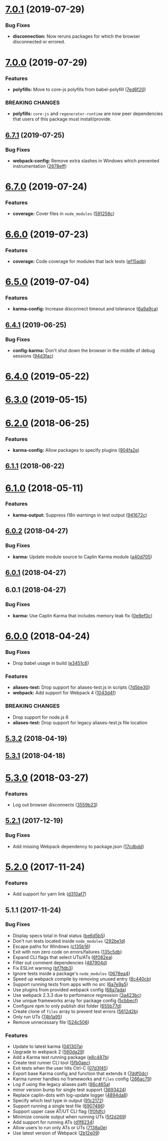 # [7.0.1](https://github.com/caplin/caplin-dev-tools/compare/karma-test-runner@6.7.1...karma-test-runner@7.0.0) (2019-07-29)


### Bug Fixes

* **disconnection:** Now reruns packages for which the browser disconnected or errored.

# [7.0.0](https://github.com/caplin/caplin-dev-tools/compare/karma-test-runner@6.7.1...karma-test-runner@7.0.0) (2019-07-29)


### Features

* **polyfills:** Move to core-js polyfills from babel-polyfill ([7ed6f20](https://github.com/caplin/caplin-dev-tools/commit/7ed6f20))


### BREAKING CHANGES

* **polyfills:** `core-js` and `regenerator-runtime` are now peer
dependencies that users of this package must install/provide.



## [6.7.1](https://github.com/caplin/caplin-dev-tools/compare/karma-test-runner@6.7.0...karma-test-runner@6.7.1) (2019-07-25)


### Bug Fixes

* **webpack-config:** Remove extra slashes in Windows which prevented instrumentation ([2678eff](https://github.com/caplin/caplin-dev-tools/commit/2678eff))



# [6.7.0](https://github.com/caplin/caplin-dev-tools/compare/karma-test-runner@6.6.0...karma-test-runner@6.7.0) (2019-07-24)


### Features

* **coverage:** Cover files in `node_modules` ([591256c](https://github.com/caplin/caplin-dev-tools/commit/591256c))



# [6.6.0](https://github.com/caplin/caplin-dev-tools/compare/karma-test-runner@6.5.0...karma-test-runner@6.6.0) (2019-07-23)


### Features

* **coverage:** Code coverage for modules that lack tests ([ef15adb](https://github.com/caplin/caplin-dev-tools/commit/ef15adb))



<a name="6.5.0"></a>
# [6.5.0](https://github.com/caplin/caplin-dev-tools/compare/karma-test-runner@6.4.1...karma-test-runner@6.5.0) (2019-07-04)


### Features

* **karma-config:** Increase disconnect timeout and tolerance ([6a9a9ca](https://github.com/caplin/caplin-dev-tools/commit/6a9a9ca))



<a name="6.4.1"></a>
## [6.4.1](https://github.com/caplin/caplin-dev-tools/compare/karma-test-runner@6.4.0...karma-test-runner@6.4.1) (2019-06-25)


### Bug Fixes

* **config-karma:** Don't shut down the browser in the middle of debug sessions ([94d3fac](https://github.com/caplin/caplin-dev-tools/commit/94d3fac))



<a name="6.4.0"></a>
# [6.4.0](https://github.com/caplin/caplin-dev-tools/compare/karma-test-runner@6.3.0...karma-test-runner@6.4.0) (2019-05-22)



<a name="6.3.0"></a>
# [6.3.0](https://github.com/caplin/caplin-dev-tools/compare/karma-test-runner@6.2.0...karma-test-runner@6.3.0) (2019-05-15)



<a name="6.2.0"></a>
# [6.2.0](https://github.com/caplin/caplin-dev-tools/compare/karma-test-runner@6.1.1...karma-test-runner@6.2.0) (2018-06-25)


### Features

* **karma-config:** Allow packages to specify plugins ([904fa2e](https://github.com/caplin/caplin-dev-tools/commit/904fa2e))



<a name="6.1.1"></a>
## [6.1.1](https://github.com/caplin/caplin-dev-tools/compare/karma-test-runner@6.1.0...karma-test-runner@6.1.1) (2018-06-22)



<a name="6.1.0"></a>
# [6.1.0](https://github.com/caplin/caplin-dev-tools/compare/karma-test-runner@6.0.2...karma-test-runner@6.1.0) (2018-05-11)


### Features

* **karma-output:** Suppress I18n warnings in test output ([941672c](https://github.com/caplin/caplin-dev-tools/commit/941672c))



<a name="6.0.2"></a>
## [6.0.2](https://github.com/caplin/caplin-dev-tools/compare/karma-test-runner@6.0.1...karma-test-runner@6.0.2) (2018-04-27)


### Bug Fixes

* **karma:** Update module source to Caplin Karma module ([a40d705](https://github.com/caplin/caplin-dev-tools/commit/a40d705))



<a name="6.0.1"></a>
## [6.0.1](https://github.com/caplin/caplin-dev-tools/compare/karma-test-runner@6.0.0...karma-test-runner@6.0.1) (2018-04-27)



<a name="6.0.1"></a>
## 6.0.1 (2018-04-27)


### Bug Fixes

* **karma:** Use Caplin Karma that includes memory leak fix ([0e8ef0c](https://github.com/caplin/caplin-dev-tools/commit/0e8ef0c))



<a name="6.0.0"></a>
# [6.0.0](https://github.com/caplin/caplin-dev-tools/compare/karma-test-runner@5.3.2...karma-test-runner@6.0.0) (2018-04-24)


### Bug Fixes

* Drop babel usage in build ([e3451c6](https://github.com/caplin/caplin-dev-tools/commit/e3451c6))


### Features

* **aliases-test:** Drop support for aliases-test.js in scripts ([7d5be30](https://github.com/caplin/caplin-dev-tools/commit/7d5be30))
* **webpack:** Add support for Webpack 4 ([1043d4f](https://github.com/caplin/caplin-dev-tools/commit/1043d4f))


### BREAKING CHANGES

* Drop support for node.js 6
* **aliases-test:** Drop support for legacy aliases-test.js file location



<a name="5.3.2"></a>
## [5.3.2](https://github.com/caplin/caplin-dev-tools/compare/karma-test-runner@5.3.1...karma-test-runner@5.3.2) (2018-04-19)



<a name="5.3.1"></a>
## [5.3.1](https://github.com/caplin/caplin-dev-tools/compare/karma-test-runner@5.2.1...karma-test-runner@5.3.1) (2018-04-18)



<a name="5.3.0"></a>
# [5.3.0](https://github.com/caplin/caplin-dev-tools/compare/karma-test-runner@5.2.1...karma-test-runner@5.3.0) (2018-03-27)

### Features

* Log out browser disconnects ([3559b23](https://github.com/caplin/caplin-dev-tools/commit/3559b23))

<a name="5.2.1"></a>
## [5.2.1](https://github.com/caplin/caplin-dev-tools/compare/karma-test-runner@5.2.0...karma-test-runner@5.2.1) (2017-12-19)


### Bug Fixes

* Add missing Webpack dependency to package.json ([17cdbdd](https://github.com/caplin/caplin-dev-tools/commit/17cdbdd))



<a name="5.2.0"></a>
# [5.2.0](https://github.com/caplin/caplin-dev-tools/compare/karma-test-runner@5.1.1...karma-test-runner@5.2.0) (2017-11-24)


### Features

* Add support for yarn link ([d310af7](https://github.com/caplin/caplin-dev-tools/commit/d310af7))



<a name="5.1.1"></a>

## 5.1.1 (2017-11-24)

### Bug Fixes

* Display specs total in final status
  ([be6d5b5](https://github.com/caplin/caplin-dev-tools/commit/be6d5b5))
* Don't run tests located inside `node_modules`
  ([292be1d](https://github.com/caplin/caplin-dev-tools/commit/292be1d))
* Escape paths for Windows
  ([c135b16](https://github.com/caplin/caplin-dev-tools/commit/c135b16))
* Exit with non zero code on errors/failures
  ([135c5db](https://github.com/caplin/caplin-dev-tools/commit/135c5db))
* Expand CLI flags that select UTs/ATs
  ([6f082ea](https://github.com/caplin/caplin-dev-tools/commit/6f082ea))
* Filter out comment dependencies
  ([487904d](https://github.com/caplin/caplin-dev-tools/commit/487904d))
* Fix ESLint warning
  ([bf7fdb3](https://github.com/caplin/caplin-dev-tools/commit/bf7fdb3))
* Ignore tests inside a package's `node_modules`
  ([0678ea4](https://github.com/caplin/caplin-dev-tools/commit/0678ea4))
* Speed up webpack compile by removing unused entry
  ([8c440cb](https://github.com/caplin/caplin-dev-tools/commit/8c440cb))
* Support running tests from apps with no src
  ([6a7e9a5](https://github.com/caplin/caplin-dev-tools/commit/6a7e9a5))
* Use plugins from provided webpack config
  ([68a7ada](https://github.com/caplin/caplin-dev-tools/commit/68a7ada))
* Use webpack 2.3.3 due to perfomance regression
  ([3a423bc](https://github.com/caplin/caplin-dev-tools/commit/3a423bc))
* Use unique frameworks array for package config
  ([5cbbecf](https://github.com/caplin/caplin-dev-tools/commit/5cbbecf))
* Configure npm to only publish dist folder
  ([655b77d](https://github.com/caplin/caplin-dev-tools/commit/655b77d))
* Create clone of `files` array to prevent test errors
  ([5612d2b](https://github.com/caplin/caplin-dev-tools/commit/5612d2b))
* Only run UTs
  ([74b1a95](https://github.com/caplin/caplin-dev-tools/commit/74b1a95))
* Remove unnecessary file
  ([524c506](https://github.com/caplin/caplin-dev-tools/commit/524c506))

### Features

* Update to latest karma
  ([041307a](https://github.com/caplin/caplin-dev-tools/commit/041307a))
* Upgrade to webpack 2
  ([560da29](https://github.com/caplin/caplin-dev-tools/commit/560da29))
* Add a Karma test running package
  ([e8c487b](https://github.com/caplin/caplin-dev-tools/commit/e8c487b))
* Create test runner CLI tool
  ([5fb0aec](https://github.com/caplin/caplin-dev-tools/commit/5fb0aec))
* Exit tests when the user hits Ctrl-C
  ([07d3f45](https://github.com/caplin/caplin-dev-tools/commit/07d3f45))
* Export base Karma config and function that extends it
  ([7ddf0dc](https://github.com/caplin/caplin-dev-tools/commit/7ddf0dc))
* Karma runner handles no frameworks and `files` config
  ([266ac79](https://github.com/caplin/caplin-dev-tools/commit/266ac79))
* Log if using the legacy aliases path
  ([86c465a](https://github.com/caplin/caplin-dev-tools/commit/86c465a))
* minor version bump for single test support
  ([3693424](https://github.com/caplin/caplin-dev-tools/commit/3693424))
* Replace caplin-dots with log-update logger
  ([4894da8](https://github.com/caplin/caplin-dev-tools/commit/4894da8))
* Specify which test type in output
  ([91c2172](https://github.com/caplin/caplin-dev-tools/commit/91c2172))
* Support running a single test file
  ([6907486](https://github.com/caplin/caplin-dev-tools/commit/6907486))
* Support upper case AT/UT CLI flag
  ([1f0fdfc](https://github.com/caplin/caplin-dev-tools/commit/1f0fdfc))
* Minimize console output when running UTs
  ([5f2d269](https://github.com/caplin/caplin-dev-tools/commit/5f2d269))
* Add support for running ATs
  ([d1f8234](https://github.com/caplin/caplin-dev-tools/commit/d1f8234))
* Allow users to run only ATs or UTs
  ([7138a0e](https://github.com/caplin/caplin-dev-tools/commit/7138a0e))
* Use latest version of Webpack
  ([2b12e09](https://github.com/caplin/caplin-dev-tools/commit/2b12e09))
